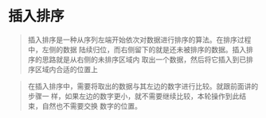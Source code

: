 # 插入排序

> 插入排序是一种从序列左端开始依次对数据进行排序的算法。在排序过程中，左侧的数据
陆续归位，而右侧留下的就是还未被排序的数据。插入排序的思路就是从右侧的未排序区域内
取出一个数据，然后将它插入到已排序区域内合适的位置上

> 在插入排序中，需要将取出的数据与其左边的数字进行比较。就跟前面讲的步骤一
样，如果左边的数字更小，就不需要继续比较，本轮操作到此结束，自然也不需要交换
数字的位置。

